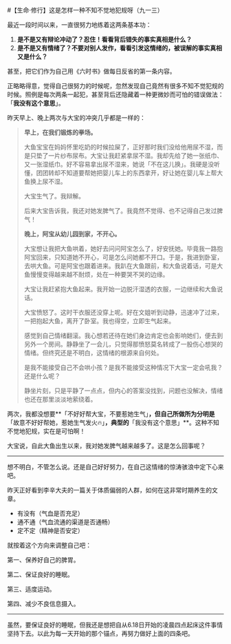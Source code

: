#【生命⋅修行】这是怎样一种不知不觉地犯规呀（九一三）

最近一段时间以来，一直很努力地练着这两条基本功：

1. **是不是又有辩论冲动了？忍住！看看背后错失的事实真相是什么？**
2. **是不是又有情绪了？不要对别人发作，看看引发这情绪的，被误解的事实真相又是什么？**

甚至，把它们作为自己用《六时书》做每日反省的第一条内容。

正略略得意，觉得自己很努力的时候呢，忽然发现自己竟然有很多不知不觉犯规的时候。照例是每次两条一起犯，甚至背后还隐藏着一种更微妙而可怕的错误做法：「**我没有这个意思**」。

昨天早上、晚上两次与大宝的冲突几乎都是一样的：

> **早上，在我们锻炼的拳场。**
>
> 大鱼宝宝在妈妈怀里吃奶的时候拉屎了，正好那时我们没给他用尿不湿，而是只垫了一片纱布尿布。大宝让我赶紧拿尿不湿。我却先给了她一张纸巾、又一张湿纸巾。好不容易拿出尿不湿来，她说「不在这儿换」。我硬是没听懂，团团转却不知道要帮她把婴儿车上的东西拿开，好让她在婴儿车上帮大鱼换上尿不湿。
>
> 大宝生气了。我辩解。
>
> 后来大宝告诉我，我还对她发脾气了。我竟然不觉得、也不记得自己发过脾气！
>
> **晚上，阿宝从幼儿园到家，不开心。**
>
> 大宝想让我把大鱼哄着，她好去问问阿宝怎么了，好安抚她。毕竟我一路抱阿宝回来，只知道她不开心，可是怎么问她都不开口。于是，我进到卧室，去哄大鱼。可是阿宝也跟着进来。我趴在大鱼跟前，和大鱼说着话，可是大鱼慢慢变得越来越不耐烦，处在一种要哭不哭的边缘。
>
> 大宝让我赶紧抱大鱼起来。我开始一边脱汗湿透的衣服，一边继续和大鱼说话。
>
> 大宝愤怒了。这时干衣服还没穿上呢。好在文姐听到动静，迅速冲了过来，一把抱起大鱼，离开了卧室。我也得空，立即生气起来。
>
> 感觉到自己情绪翻滚。我心想若还待在她们身边肯定也会影响她们，便去到另外一个房间。静静坐了一会儿，只觉得那愤怒莫名转成了一股伤心想哭的情绪。但终究还是不明白，这情绪的根源来自何处。
>
> 是我不能接受自己不会哄小孩？是我不能接受这种情况下大宝一定会吼我？还是什么呢？
>
> 静坐片刻，只是平静了一点点，但内心的答案没找到，问题也没解决，情绪也还在那里淡淡地萦绕着。

两次，我都没想要**「不好好帮大宝，不要惹她生气」**，但自己所做所为分明是**「故意不好好帮她，惹她生气发火🔥」**，典型的**「我没有这个意思」**。这种不知不觉地犯规，实在是可怕啊！

大宝说，自此大鱼出生以来，我对她发脾气越来越多了。这是怎么回事呢？

----

想不明白，不管怎么说。还是自己好好努力，在自己这情绪的惊涛骇浪中定下心来吧。

昨天正好看到李辛大夫的一篇关于体质偏弱的人群，如何在这非常时期养生的文章。

* 有没有（气血是否充足）
* 通不通（气血流通的渠道是否通畅）
* 定不定（精神是否安定）

就按着这个方向来调整自己吧：

第一、保养好自己的脾胃。

第二、保证良好的睡眠。

第三、适度运动。

第四、减少不良信息摄入。

----

虽然，要保证良好的睡眠，但我还是想把自从6.18日开始的凌晨四点起床这件事情坚持下去。以此为每一天开始的那个锚点，再努力做好上面的四条吧。